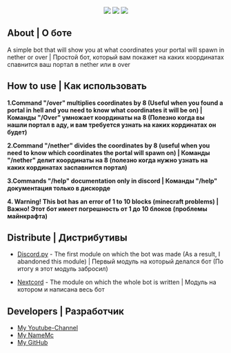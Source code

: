 <p align="center">
   <img src="https://img.shields.io/badge/Creator-Yaso__Su-blue">
   <img src="https://img.shields.io/badge/Bot.Version-1.0-Green)">
   <img src="https://img.shields.io/badge/language-Python-Yellow)">
</p>

## About | О боте

A simple bot that will show you at what coordinates your portal will spawn in nether or over | Простой бот, который вам покажет на каких координатах спавнится ваш портал в nether или в over 

## How to use | Как использовать

____1.Command "/over" multiplies coordinates by 8 (Useful when you found a portal in hell and you need to know what coordinates it will be on) | Команды "/Over" умножает координаты на 8 (Полезно когда вы нашли портал в аду, и вам требуется узнать на каких кординатах он будет)____

____2.Сommand "/nether" divides the coordinates by 8 (useful when you need to know which coordinates the portal will spawn on) | Команды "/nether" делит координаты на 8 (полезно когда нужно узнать на каких кординатах заспавнится портал)____

____3.Commands "/help" documentation only in discord | Команды "/help" документация только в дискорде____

____4. Warning! This bot has an error of 1 to 10 blocks (minecraft problems) | Важно! Этот бот имеет погрешность от 1 до 10 блоков (проблемы майнкрафта)____

## Distribute | Дистрибутивы

- [Discord.py](https://github.com/Rapptz/discord.py) - The first module on which the bot was made (As a result, I abandoned this module) | Первый модуль на который делался бот (По итогу я этот модуль забросил)

- [Nextcord](https://github.com/nextcord/nextcord) - The module on which the whole bot is written | Модуль на котором и написана весь бот


## Developers | Разработчик

- [My Youtube-Channel](https://www.youtube.com/channel/UCuOJGWS6DD0sR1hB9GawVwg)
- [My NameMc](https://ru.namemc.com/profile/Yaso_Su.2)
- [My GitHub](https://github.com/Yaasosu)
